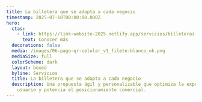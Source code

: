 ```yaml
---
title: La billetera que se adapta a cada negocio
timestamp: 2025-07-10T00:00:00.000Z
hero:
  ctas:
    - link: https://link-website-2025.netlify.app/servicios/billeteras-digitales
      text: Conocer más
  decorations: false
  media: /images/06-pago-qr-celular_v1_filete-blanco_ok.png
  mediaSize: full
  colorScheme: dark
  layout: boxed
  byline: Servicios
  title: La billetera que se adapta a cada negocio
  description: Una propuesta ágil y personalizable que optimiza la experiencia de
    usuario y potencia el posicionamiento comercial.
---
```

